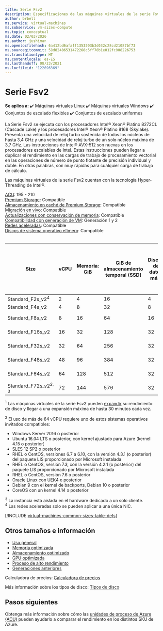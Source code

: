 ```yaml
---
title: Serie Fsv2
description: Especificaciones de las máquinas virtuales de la serie Fsv2.
author: brbell
ms.service: virtual-machines
ms.subservice: vm-sizes-compute
ms.topic: conceptual
ms.date: 02/03/2020
ms.author: jushiman
ms.openlocfilehash: 6a412bd6afaff1353203b3d032c28cd21087bf73
ms.sourcegitcommit: 58d82486531472268c5ff70b1e012fc008226753
ms.translationtype: HT
ms.contentlocale: es-ES
ms.lasthandoff: 08/23/2021
ms.locfileid: "122696369"
---
```

# <a name="fsv2-series"></a>Serie Fsv2

**Se aplica a:** :heavy_check_mark: Máquinas virtuales Linux :heavy_check_mark: Máquinas virtuales Windows :heavy_check_mark: Conjuntos de escalado flexibles :heavy_check_mark: Conjuntos de escalado uniformes

La Serie Fsv2 se ejecuta con los procesadores Intel® Xeon® Platino 8272CL (Cascade Lake) y los procesadores Intel® Xeon® Platino 8168 (Skylake). Presenta una velocidad de reloj turbo sostenida de todos los núcleos de hasta 3,4 GHz y una velocidad de reloj turbo de un solo núcleo máxima de 3,7 GHz. Las instrucciones de Intel® AVX-512 son nuevas en los procesadores escalables de Intel. Estas instrucciones pueden llegar a duplicar el rendimiento en las cargas de trabajo de procesamiento vectorial en las operaciones de número de punto flotante de precisión individual y doble. En otras palabras, son muy rápidas para cualquier carga de trabajo de cálculo.

Las máquinas virtuales de la serie Fsv2 cuentan con la tecnología Hyper-Threading de Intel®.

[ACU](acu.md): 195 - 210<br>
[Premium Storage](premium-storage-performance.md): Compatible<br>
[Almacenamiento en caché de Premium Storage](premium-storage-performance.md): Compatible<br>
[Migración en vivo](maintenance-and-updates.md): Compatible<br>
[Actualizaciones con conservación de memoria](maintenance-and-updates.md): Compatible<br>
[Compatibilidad con generación de VM](generation-2.md): Generación 1 y 2<br>
[Redes aceleradas](../virtual-network/create-vm-accelerated-networking-cli.md): Compatible <br>
[Discos de sistema operativo efímero](ephemeral-os-disks.md): Compatible <br>
<br>

| Size | vCPU | Memoria: GiB | GiB de almacenamiento temporal (SSD) | Discos de datos máx. | Rendimiento máximo de almacenamiento temporal y en caché: IOPS/Mbps (tamaño de caché en GiB) | Rendimiento máximo del disco sin almacenamiento en la caché: IOPS/Mbps |  Rendimiento máximo del disco sin almacenamiento en la caché expandido: IOPS/MBps<sup>1</sup> |Nº máx. NIC|Ancho de banda de red esperado (Mbps) |
|---|---|---|---|---|---|---|---|---|---|
| Standard_F2s_v2<sup>4</sup>  | 2  | 4   | 16  | 4  | 4000/31 (32)       | 3200/47    | 4000/200 | 2| 5000   |
| Standard_F4s_v2  | 4  | 8   | 32  | 8  | 8000/63 (64)       | 6400/95    | 8000/200 | 2|10000  |
| Standard_F8s_v2  | 8  | 16  | 64  | 16 | 16000/127 (128)    | 12800/190  | 16 000/400 | 4|12500  |
| Standard_F16s_v2 | 16 | 32  | 128 | 32 | 32000/255 (256)    | 25600/380  | 32 000/800 | 4|12500  |
| Standard_F32s_v2 | 32 | 64  | 256 | 32 | 64000/512 (512)    | 51200/750  | 64 000/1600 | 8|16000 |
| Standard_F48s_v2 | 48 | 96  | 384 | 32 | 96000/768 (768)    | 76800/1100 | 80000/2000 | 8|21000 |
| Standard_F64s_v2 | 64 | 128 | 512 | 32 | 128000/1024 (1024) | 80000/1100 | 80000/2000 | 8|28000 |
| Standard_F72s_v2<sup>2, 3</sup> | 72 | 144 | 576 | 32 | 144000/1152 (1520) | 80000/1100 | 80000/2000 | 8|30000 |

<sup>1</sup> Las máquinas virtuales de la serie Fsv2 pueden [expandir](./disk-bursting.md) su rendimiento de disco y llegar a una expansión máxima de hasta 30 minutos cada vez.

<sup>2</sup> El uso de más de 64 vCPU requiere uno de estos sistemas operativos invitados compatibles:

- Windows Server 2016 o posterior
- Ubuntu 16.04 LTS o posterior, con kernel ajustado para Azure (kernel 4.15 o posterior)
- SLES 12 SP2 o posterior
- RHEL o CentOS, versiones 6.7 a 6.10, con la versión 4.3.1 (o posterior) del paquete LIS proporcionado por Microsoft instalada
- RHEL o CentOS, versión 7.3, con la versión 4.2.1 (o posterior) del paquete LIS proporcionado por Microsoft instalada
- RHEL o CentOS, versión 7.6 o posterior
- Oracle Linux con UEK4 o posterior
- Debian 9 con el kernel de backports, Debian 10 o posterior
- CoreOS con un kernel 4.14 o posterior

<sup>3</sup> La instancia está aislada en el hardware dedicado a un solo cliente.<br>
<sup>4</sup> Las redes aceleradas solo se pueden aplicar a una única NIC.

[!INCLUDE [virtual-machines-common-sizes-table-defs](../../includes/virtual-machines-common-sizes-table-defs.md)]

## <a name="other-sizes-and-information"></a>Otros tamaños e información

- [Uso general](sizes-general.md)
- [Memoria optimizada](sizes-memory.md)
- [Almacenamiento optimizado](sizes-storage.md)
- [GPU optimizada](sizes-gpu.md)
- [Proceso de alto rendimiento](sizes-hpc.md)
- [Generaciones anteriores](sizes-previous-gen.md)

Calculadora de precios: [Calculadora de precios](https://azure.microsoft.com/pricing/calculator/)

Más información sobre los tipos de disco: [Tipos de disco](./disks-types.md#ultra-disk)


## <a name="next-steps"></a>Pasos siguientes

Obtenga más información sobre cómo las [unidades de proceso de Azure (ACU)](acu.md) pueden ayudarlo a comparar el rendimiento en los distintos SKU de Azure.
